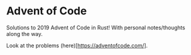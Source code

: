 # Advent of Code

Solutions to 2019 Advent of Code in Rust! With personal notes/thoughts along the way.

Look at the problems (here)[https://adventofcode.com/].
